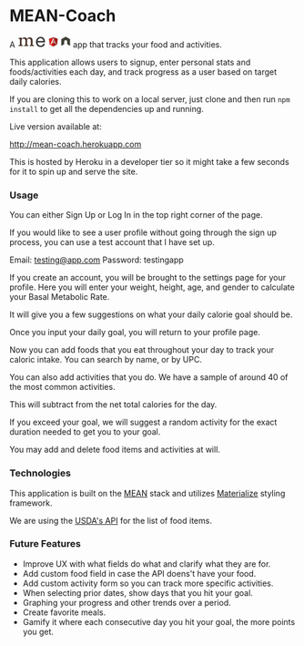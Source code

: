 MEAN-Coach
==================
A ![mean](mean_logo_small.jpg) app that tracks your food and activities.

This application allows users to signup, enter personal stats and foods/activities each day, and track progress as a user based on target daily calories.

If you are cloning this to work on a local server, just clone and then run `npm install` to get all the dependencies up and running.

Live version available at:

http://mean-coach.herokuapp.com

This is hosted by Heroku in a developer tier so it might take a few seconds for it to spin up and serve the site.

### Usage

You can either Sign Up or Log In in the top right corner of the page.


If you would like to see a user profile without going through the sign up process, you can use a test account that I have set up.

Email: testing@app.com
Password: testingapp

If you create an account, you will be brought to the settings page for your profile. Here you will enter your weight, height, age, and gender to calculate your Basal Metabolic Rate.

It will give you a few suggestions on what your daily calorie goal should be.

Once you input your daily goal, you will return to your profile page.

Now you can add foods that you eat throughout your day to track your caloric intake.  You can search by name, or by UPC.

You can also add activities that you do.  We have a sample of around 40 of the most common activities.

This will subtract from the net total calories for the day.

If you exceed your goal, we will suggest a random activity for the exact duration needed to get you to your goal.

You may add and delete food items and activities at will.



### Technologies

This application is built on the [MEAN](https://en.wikipedia.org/wiki/MEAN_(software_bundle)) stack and utilizes [Materialize](http://materializecss.com/) styling framework.

We are using the [USDA's API](https://ndb.nal.usda.gov/ndb/api/doc) for the list of food items.

### Future Features

* Improve UX with what fields do what and clarify what they are for.
* Add custom food field in case the API doens't have your food.
* Add custom activity form so you can track more specific activities.
* When selecting prior dates, show days that you hit your goal.
* Graphing your progress and other trends over a period.
* Create favorite meals.
* Gamify it where each consecutive day you hit your goal, the more points you get.
